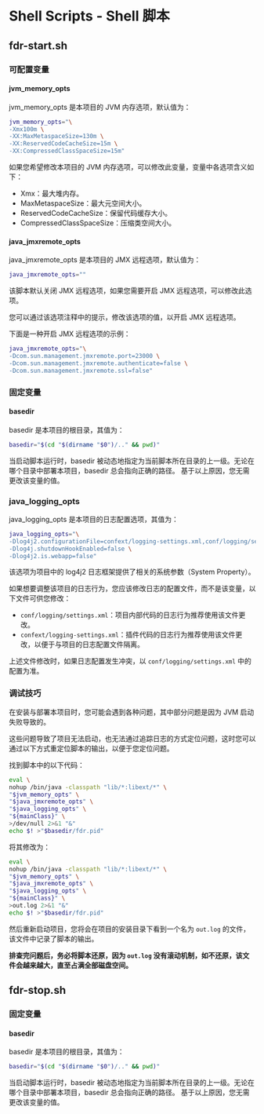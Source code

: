 # Shell Scripts - Shell 脚本

## fdr-start.sh

### 可配置变量

#### jvm_memory_opts

jvm_memory_opts 是本项目的 JVM 内存选项，默认值为：

```bash
jvm_memory_opts="\
-Xmx100m \
-XX:MaxMetaspaceSize=130m \
-XX:ReservedCodeCacheSize=15m \
-XX:CompressedClassSpaceSize=15m"
```

如果您希望修改本项目的 JVM 内存选项，可以修改此变量，变量中各选项含义如下：

- Xmx：最大堆内存。
- MaxMetaspaceSize：最大元空间大小。
- ReservedCodeCacheSize：保留代码缓存大小。
- CompressedClassSpaceSize：压缩类空间大小。

#### java_jmxremote_opts

java_jmxremote_opts 是本项目的 JMX 远程选项，默认值为：

```bash
java_jmxremote_opts=""
```

该脚本默认关闭 JMX 远程选项，如果您需要开启 JMX 远程选项，可以修改此选项。

您可以通过该选项注释中的提示，修改该选项的值，以开启 JMX 远程选项。

下面是一种开启 JMX 远程选项的示例：

```bash
java_jmxremote_opts="\
-Dcom.sun.management.jmxremote.port=23000 \
-Dcom.sun.management.jmxremote.authenticate=false \
-Dcom.sun.management.jmxremote.ssl=false"
```

### 固定变量

#### basedir

basedir 是本项目的根目录，其值为：

```bash
basedir="$(cd "$(dirname "$0")/.." && pwd)"
```

当启动脚本运行时，basedir 被动态地指定为当前脚本所在目录的上一级。无论在哪个目录中部署本项目，basedir 总会指向正确的路径。
基于以上原因，您无需更改该变量的值。

### java_logging_opts

java_logging_opts 是本项目的日志配置选项，其值为：

```bash
java_logging_opts="\
-Dlog4j2.configurationFile=confext/logging-settings.xml,conf/logging/settings.xml \
-Dlog4j.shutdownHookEnabled=false \
-Dlog4j2.is.webapp=false"
```

该选项为项目中的 log4j2 日志框架提供了相关的系统参数（System Property）。

如果想要调整该项目的日志行为，您应该修改日志的配置文件，而不是该变量，以下文件可供您修改：

- `conf/logging/settings.xml`：项目内部代码的日志行为推荐使用该文件更改。
- `confext/logging-settings.xml`：插件代码的日志行为推荐使用该文件更改，以便于与项目的日志配置文件隔离。

上述文件修改时，如果日志配置发生冲突，以 `conf/logging/settings.xml` 中的配置为准。

### 调试技巧

在安装与部署本项目时，您可能会遇到各种问题，其中部分问题是因为 JVM 启动失败导致的。

这些问题导致了项目无法启动，也无法通过追踪日志的方式定位问题，这时您可以通过以下方式重定位脚本的输出，以便于您定位问题。

找到脚本中的以下代码：

```bash
eval \
nohup /bin/java -classpath "lib/*:libext/*" \
"$jvm_memory_opts" \
"$java_jmxremote_opts" \
"$java_logging_opts" \
"${mainClass}" \
>/dev/null 2>&1 "&"
echo $! >"$basedir/fdr.pid"
```

将其修改为：

```bash
eval \
nohup /bin/java -classpath "lib/*:libext/*" \
"$jvm_memory_opts" \
"$java_jmxremote_opts" \
"$java_logging_opts" \
"${mainClass}" \
>out.log 2>&1 "&"
echo $! >"$basedir/fdr.pid"
```

然后重新启动项目，您将会在项目的安装目录下看到一个名为 `out.log` 的文件，该文件中记录了脚本的输出。

**排查完问题后，务必将脚本还原，因为 `out.log` 没有滚动机制，如不还原，该文件会越来越大，直至占满全部磁盘空间。**

## fdr-stop.sh

### 固定变量

#### basedir

basedir 是本项目的根目录，其值为：

```bash
basedir="$(cd "$(dirname "$0")/.." && pwd)"
```

当启动脚本运行时，basedir 被动态地指定为当前脚本所在目录的上一级。无论在哪个目录中部署本项目，basedir 总会指向正确的路径。
基于以上原因，您无需更改该变量的值。
